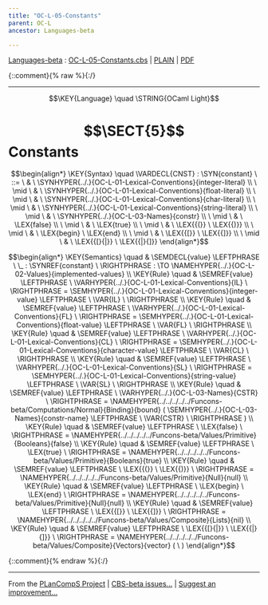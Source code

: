 ```yaml
---
title: "OC-L-05-Constants"
parent: OC-L
ancestor: Languages-beta

---
```

[Languages-beta] : [OC-L-05-Constants.cbs] \| [PLAIN] \| [PDF]

{::comment}{% raw %}{:/}


----

$$\KEY{Language} \quad \STRING{OCaml Light}$$

# $$\SECT{5}$$ Constants
           


$$\begin{align*}
  \KEY{Syntax} \quad
    \VARDECL{CNST} : \SYN{constant}
      \ ::= \ & \
      \SYNHYPER{../.}{OC-L-01-Lexical-Conventions}{integer-literal} \\
      \ \mid \ & \ \SYNHYPER{../.}{OC-L-01-Lexical-Conventions}{float-literal} \\
      \ \mid \ & \ \SYNHYPER{../.}{OC-L-01-Lexical-Conventions}{char-literal} \\
      \ \mid \ & \ \SYNHYPER{../.}{OC-L-01-Lexical-Conventions}{string-literal} \\
      \ \mid \ & \ \SYNHYPER{../.}{OC-L-03-Names}{constr} \\
      \ \mid \ & \ \LEX{false} \\
      \ \mid \ & \ \LEX{true} \\
      \ \mid \ & \ \LEX{{(}} \ \LEX{{)}} \\
      \ \mid \ & \ \LEX{begin} \ \LEX{end} \\
      \ \mid \ & \ \LEX{{[}} \ \LEX{{]}} \\
      \ \mid \ & \ \LEX{{[}{|}} \ \LEX{{|}{]}}
\end{align*}$$

$$\begin{align*}
  \KEY{Semantics} \quad
  & \SEMDECL{value} \LEFTPHRASE \ \_ : \SYNREF{constant} \ \RIGHTPHRASE  
    :  \TO \NAMEHYPER{../.}{OC-L-02-Values}{implemented-values} 
\\
  \KEY{Rule} \quad
    & \SEMREF{value} \LEFTPHRASE \
                            \VARHYPER{../.}{OC-L-01-Lexical-Conventions}{IL} \
                          \RIGHTPHRASE  = 
      \SEMHYPER{../.}{OC-L-01-Lexical-Conventions}{integer-value} \LEFTPHRASE \
                            \VAR{IL} \
                          \RIGHTPHRASE 
\\
  \KEY{Rule} \quad
    & \SEMREF{value} \LEFTPHRASE \
                            \VARHYPER{../.}{OC-L-01-Lexical-Conventions}{FL} \
                          \RIGHTPHRASE  = 
      \SEMHYPER{../.}{OC-L-01-Lexical-Conventions}{float-value} \LEFTPHRASE \
                            \VAR{FL} \
                          \RIGHTPHRASE 
\\
  \KEY{Rule} \quad
    & \SEMREF{value} \LEFTPHRASE \
                            \VARHYPER{../.}{OC-L-01-Lexical-Conventions}{CL} \
                          \RIGHTPHRASE  = 
      \SEMHYPER{../.}{OC-L-01-Lexical-Conventions}{character-value} \LEFTPHRASE \
                            \VAR{CL} \
                          \RIGHTPHRASE 
\\
  \KEY{Rule} \quad
    & \SEMREF{value} \LEFTPHRASE \
                            \VARHYPER{../.}{OC-L-01-Lexical-Conventions}{SL} \
                          \RIGHTPHRASE  = 
      \SEMHYPER{../.}{OC-L-01-Lexical-Conventions}{string-value} \LEFTPHRASE \
                            \VAR{SL} \
                          \RIGHTPHRASE 
\\
  \KEY{Rule} \quad
    & \SEMREF{value} \LEFTPHRASE \
                            \VARHYPER{../.}{OC-L-03-Names}{CSTR} \
                          \RIGHTPHRASE  = 
      \NAMEHYPER{../../../../../Funcons-beta/Computations/Normal}{Binding}{bound}
        (  \SEMHYPER{../.}{OC-L-03-Names}{constr-name} \LEFTPHRASE \
                                    \VAR{CSTR} \
                                  \RIGHTPHRASE  )
\\
  \KEY{Rule} \quad
    & \SEMREF{value} \LEFTPHRASE \
                            \LEX{false} \
                          \RIGHTPHRASE  = 
      \NAMEHYPER{../../../../../Funcons-beta/Values/Primitive}{Booleans}{false}
\\
  \KEY{Rule} \quad
    & \SEMREF{value} \LEFTPHRASE \
                            \LEX{true} \
                          \RIGHTPHRASE  = 
      \NAMEHYPER{../../../../../Funcons-beta/Values/Primitive}{Booleans}{true}
\\
  \KEY{Rule} \quad
    & \SEMREF{value} \LEFTPHRASE \
                            \LEX{{(}} \ \LEX{{)}} \
                          \RIGHTPHRASE  = 
      \NAMEHYPER{../../../../../Funcons-beta/Values/Primitive}{Null}{null}
\\
  \KEY{Rule} \quad
    & \SEMREF{value} \LEFTPHRASE \
                            \LEX{begin} \ \LEX{end} \
                          \RIGHTPHRASE  = 
      \NAMEHYPER{../../../../../Funcons-beta/Values/Primitive}{Null}{null}
\\
  \KEY{Rule} \quad
    & \SEMREF{value} \LEFTPHRASE \
                            \LEX{{[}} \ \LEX{{]}} \
                          \RIGHTPHRASE  = 
      \NAMEHYPER{../../../../../Funcons-beta/Values/Composite}{Lists}{nil}
\\
  \KEY{Rule} \quad
    & \SEMREF{value} \LEFTPHRASE \
                            \LEX{{[}{|}} \ \LEX{{|}{]}} \
                          \RIGHTPHRASE  = 
      \NAMEHYPER{../../../../../Funcons-beta/Values/Composite}{Vectors}{vector}
        (   \  )
\end{align*}$$



[Funcons-beta]: /CBS-beta/math/Funcons-beta
  "FUNCONS-BETA"
[Unstable-Funcons-beta]: /CBS-beta/math/Unstable-Funcons-beta
  "UNSTABLE-FUNCONS-BETA"
[Languages-beta]: /CBS-beta/math/Languages-beta
  "LANGUAGES-BETA"
[Unstable-Languages-beta]: /CBS-beta/math/Unstable-Languages-beta
  "UNSTABLE-LANGUAGES-BETA"
[CBS-beta]: /CBS-beta
  "CBS-BETA"
[OC-L-05-Constants.cbs]: https://github.com/plancomps/CBS-beta/blob/math/Languages-beta/OCaml-Light/OC-L-cbs/OC-L/OC-L-05-Constants/OC-L-05-Constants.cbs
  "CBS SOURCE FILE ON GITHUB"
[PLAIN]: /CBS-beta/docs/Languages-beta/OCaml-Light/OC-L-cbs/OC-L/OC-L-05-Constants
  "CBS SOURCE WEB PAGE"
 [PRETTY]: /CBS-beta/math/Languages-beta/OCaml-Light/OC-L-cbs/OC-L/OC-L-05-Constants
  "CBS-KATEX WEB PAGE"
[PDF]: /CBS-beta/math/Languages-beta/OCaml-Light/OC-L-cbs/OC-L/OC-L-05-Constants/OC-L-05-Constants.pdf
  "CBS-LATEX PDF FILE"
[PLanCompS Project]: https://plancomps.github.io
  "PROGRAMMING LANGUAGE COMPONENTS AND SPECIFICATIONS PROJECT HOME PAGE"
{::comment}{% endraw %}{:/}


____

From the [PLanCompS Project] | [CBS-beta issues...] | [Suggest an improvement...]

[CBS-beta issues...]: https://github.com/plancomps/CBS-beta/issues
  "CBS-BETA ISSUE REPORTS ON GITHUB"
[Suggest an improvement...]: mailto:plancomps@gmail.com?Subject=CBS-beta%20-%20comment&Body=Re%3A%20CBS-beta%20specification%20at%20OC-L/OC-L-05-Constants/OC-L-05-Constants.cbs%0A%0AComment/Query/Issue/Suggestion%3A%0A%0A%0ASignature%3A%0A
  "GENERATE AN EMAIL TEMPLATE"
